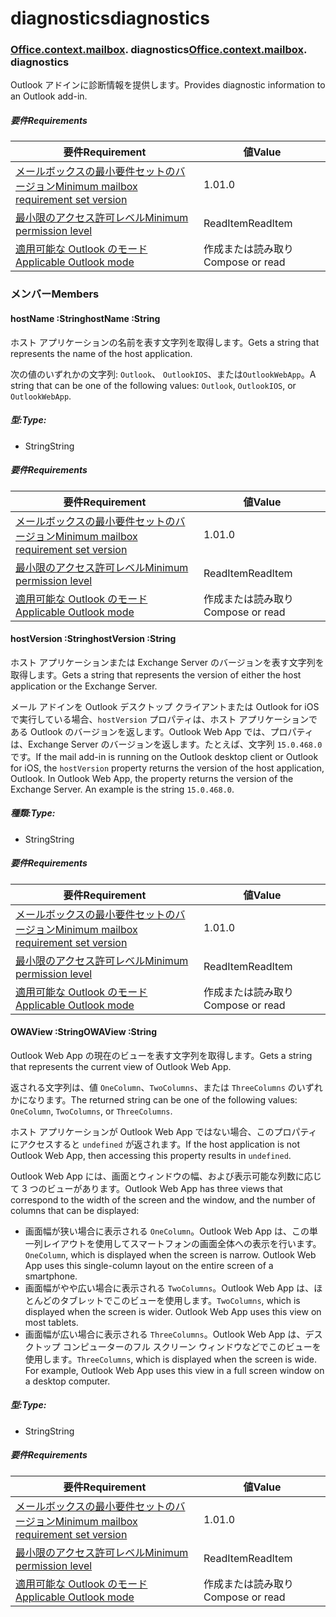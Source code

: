 
# <a name="diagnostics"></a><span data-ttu-id="1f21e-101">diagnostics</span><span class="sxs-lookup"><span data-stu-id="1f21e-101">diagnostics</span></span>

### <span data-ttu-id="1f21e-p101">[Office](Office.md)[.context](Office.context.md)[.mailbox](Office.context.mailbox.md). diagnostics</span><span class="sxs-lookup"><span data-stu-id="1f21e-p101">[Office](Office.md)[.context](Office.context.md)[.mailbox](Office.context.mailbox.md). diagnostics</span></span>

<span data-ttu-id="1f21e-104">Outlook アドインに診断情報を提供します。</span><span class="sxs-lookup"><span data-stu-id="1f21e-104">Provides diagnostic information to an Outlook add-in.</span></span>

##### <a name="requirements"></a><span data-ttu-id="1f21e-105">要件</span><span class="sxs-lookup"><span data-stu-id="1f21e-105">Requirements</span></span>

|<span data-ttu-id="1f21e-106">要件</span><span class="sxs-lookup"><span data-stu-id="1f21e-106">Requirement</span></span>| <span data-ttu-id="1f21e-107">値</span><span class="sxs-lookup"><span data-stu-id="1f21e-107">Value</span></span>|
|---|---|
|[<span data-ttu-id="1f21e-108">メールボックスの最小要件セットのバージョン</span><span class="sxs-lookup"><span data-stu-id="1f21e-108">Minimum mailbox requirement set version</span></span>](/javascript/office/requirement-sets/outlook-api-requirement-sets)| <span data-ttu-id="1f21e-109">1.0</span><span class="sxs-lookup"><span data-stu-id="1f21e-109">1.0</span></span>|
|[<span data-ttu-id="1f21e-110">最小限のアクセス許可レベル</span><span class="sxs-lookup"><span data-stu-id="1f21e-110">Minimum permission level</span></span>](https://docs.microsoft.com/outlook/add-ins/understanding-outlook-add-in-permissions)| <span data-ttu-id="1f21e-111">ReadItem</span><span class="sxs-lookup"><span data-stu-id="1f21e-111">ReadItem</span></span>|
|[<span data-ttu-id="1f21e-112">適用可能な Outlook のモード</span><span class="sxs-lookup"><span data-stu-id="1f21e-112">Applicable Outlook mode</span></span>](https://docs.microsoft.com/outlook/add-ins/#extension-points)| <span data-ttu-id="1f21e-113">作成または読み取り</span><span class="sxs-lookup"><span data-stu-id="1f21e-113">Compose or read</span></span>|

### <a name="members"></a><span data-ttu-id="1f21e-114">メンバー</span><span class="sxs-lookup"><span data-stu-id="1f21e-114">Members</span></span>

####  <a name="hostname-string"></a><span data-ttu-id="1f21e-115">hostName :String</span><span class="sxs-lookup"><span data-stu-id="1f21e-115">hostName :String</span></span>

<span data-ttu-id="1f21e-116">ホスト アプリケーションの名前を表す文字列を取得します。</span><span class="sxs-lookup"><span data-stu-id="1f21e-116">Gets a string that represents the name of the host application.</span></span>

<span data-ttu-id="1f21e-117">次の値のいずれかの文字列: `Outlook`、 `OutlookIOS`、または`OutlookWebApp`。</span><span class="sxs-lookup"><span data-stu-id="1f21e-117">A string that can be one of the following values: `Outlook`, `OutlookIOS`, or `OutlookWebApp`.</span></span>

##### <a name="type"></a><span data-ttu-id="1f21e-118">型:</span><span class="sxs-lookup"><span data-stu-id="1f21e-118">Type:</span></span>

*   <span data-ttu-id="1f21e-119">String</span><span class="sxs-lookup"><span data-stu-id="1f21e-119">String</span></span>

##### <a name="requirements"></a><span data-ttu-id="1f21e-120">要件</span><span class="sxs-lookup"><span data-stu-id="1f21e-120">Requirements</span></span>

|<span data-ttu-id="1f21e-121">要件</span><span class="sxs-lookup"><span data-stu-id="1f21e-121">Requirement</span></span>| <span data-ttu-id="1f21e-122">値</span><span class="sxs-lookup"><span data-stu-id="1f21e-122">Value</span></span>|
|---|---|
|[<span data-ttu-id="1f21e-123">メールボックスの最小要件セットのバージョン</span><span class="sxs-lookup"><span data-stu-id="1f21e-123">Minimum mailbox requirement set version</span></span>](/javascript/office/requirement-sets/outlook-api-requirement-sets)| <span data-ttu-id="1f21e-124">1.0</span><span class="sxs-lookup"><span data-stu-id="1f21e-124">1.0</span></span>|
|[<span data-ttu-id="1f21e-125">最小限のアクセス許可レベル</span><span class="sxs-lookup"><span data-stu-id="1f21e-125">Minimum permission level</span></span>](https://docs.microsoft.com/outlook/add-ins/understanding-outlook-add-in-permissions)| <span data-ttu-id="1f21e-126">ReadItem</span><span class="sxs-lookup"><span data-stu-id="1f21e-126">ReadItem</span></span>|
|[<span data-ttu-id="1f21e-127">適用可能な Outlook のモード</span><span class="sxs-lookup"><span data-stu-id="1f21e-127">Applicable Outlook mode</span></span>](https://docs.microsoft.com/outlook/add-ins/#extension-points)| <span data-ttu-id="1f21e-128">作成または読み取り</span><span class="sxs-lookup"><span data-stu-id="1f21e-128">Compose or read</span></span>|

####  <a name="hostversion-string"></a><span data-ttu-id="1f21e-129">hostVersion :String</span><span class="sxs-lookup"><span data-stu-id="1f21e-129">hostVersion :String</span></span>

<span data-ttu-id="1f21e-130">ホスト アプリケーションまたは Exchange Server のバージョンを表す文字列を取得します。</span><span class="sxs-lookup"><span data-stu-id="1f21e-130">Gets a string that represents the version of either the host application or the Exchange Server.</span></span>

<span data-ttu-id="1f21e-p102">メール アドインを Outlook デスクトップ クライアントまたは Outlook for iOS で実行している場合、`hostVersion` プロパティは、ホスト アプリケーションである Outlook のバージョンを返します。Outlook Web App では、プロパティは、Exchange Server のバージョンを返します。たとえば、文字列 `15.0.468.0` です。</span><span class="sxs-lookup"><span data-stu-id="1f21e-p102">If the mail add-in is running on the Outlook desktop client or Outlook for iOS, the `hostVersion` property returns the version of the host application, Outlook. In Outlook Web App, the property returns the version of the Exchange Server. An example is the string `15.0.468.0`.</span></span>

##### <a name="type"></a><span data-ttu-id="1f21e-134">種類:</span><span class="sxs-lookup"><span data-stu-id="1f21e-134">Type:</span></span>

*   <span data-ttu-id="1f21e-135">String</span><span class="sxs-lookup"><span data-stu-id="1f21e-135">String</span></span>

##### <a name="requirements"></a><span data-ttu-id="1f21e-136">要件</span><span class="sxs-lookup"><span data-stu-id="1f21e-136">Requirements</span></span>

|<span data-ttu-id="1f21e-137">要件</span><span class="sxs-lookup"><span data-stu-id="1f21e-137">Requirement</span></span>| <span data-ttu-id="1f21e-138">値</span><span class="sxs-lookup"><span data-stu-id="1f21e-138">Value</span></span>|
|---|---|
|[<span data-ttu-id="1f21e-139">メールボックスの最小要件セットのバージョン</span><span class="sxs-lookup"><span data-stu-id="1f21e-139">Minimum mailbox requirement set version</span></span>](/javascript/office/requirement-sets/outlook-api-requirement-sets)| <span data-ttu-id="1f21e-140">1.0</span><span class="sxs-lookup"><span data-stu-id="1f21e-140">1.0</span></span>|
|[<span data-ttu-id="1f21e-141">最小限のアクセス許可レベル</span><span class="sxs-lookup"><span data-stu-id="1f21e-141">Minimum permission level</span></span>](https://docs.microsoft.com/outlook/add-ins/understanding-outlook-add-in-permissions)| <span data-ttu-id="1f21e-142">ReadItem</span><span class="sxs-lookup"><span data-stu-id="1f21e-142">ReadItem</span></span>|
|[<span data-ttu-id="1f21e-143">適用可能な Outlook のモード</span><span class="sxs-lookup"><span data-stu-id="1f21e-143">Applicable Outlook mode</span></span>](https://docs.microsoft.com/outlook/add-ins/#extension-points)| <span data-ttu-id="1f21e-144">作成または読み取り</span><span class="sxs-lookup"><span data-stu-id="1f21e-144">Compose or read</span></span>|

####  <a name="owaview-string"></a><span data-ttu-id="1f21e-145">OWAView :String</span><span class="sxs-lookup"><span data-stu-id="1f21e-145">OWAView :String</span></span>

<span data-ttu-id="1f21e-146">Outlook Web App の現在のビューを表す文字列を取得します。</span><span class="sxs-lookup"><span data-stu-id="1f21e-146">Gets a string that represents the current view of Outlook Web App.</span></span>

<span data-ttu-id="1f21e-147">返される文字列は、値 `OneColumn`、`TwoColumns`、または `ThreeColumns` のいずれかになります。</span><span class="sxs-lookup"><span data-stu-id="1f21e-147">The returned string can be one of the following values: `OneColumn`, `TwoColumns`, or `ThreeColumns`.</span></span>

<span data-ttu-id="1f21e-148">ホスト アプリケーションが Outlook Web App ではない場合、このプロパティにアクセスすると `undefined` が返されます。</span><span class="sxs-lookup"><span data-stu-id="1f21e-148">If the host application is not Outlook Web App, then accessing this property results in `undefined`.</span></span>

<span data-ttu-id="1f21e-149">Outlook Web App には、画面とウィンドウの幅、および表示可能な列数に応じて 3 つのビューがあります。</span><span class="sxs-lookup"><span data-stu-id="1f21e-149">Outlook Web App has three views that correspond to the width of the screen and the window, and the number of columns that can be displayed:</span></span>

*   <span data-ttu-id="1f21e-p103">画面幅が狭い場合に表示される `OneColumn`。Outlook Web App は、この単一列レイアウトを使用してスマートフォンの画面全体への表示を行います。</span><span class="sxs-lookup"><span data-stu-id="1f21e-p103">`OneColumn`, which is displayed when the screen is narrow. Outlook Web App uses this single-column layout on the entire screen of a smartphone.</span></span>
*   <span data-ttu-id="1f21e-p104">画面幅がやや広い場合に表示される `TwoColumns`。Outlook Web App は、ほとんどのタブレットでこのビューを使用します。</span><span class="sxs-lookup"><span data-stu-id="1f21e-p104">`TwoColumns`, which is displayed when the screen is wider. Outlook Web App uses this view on most tablets.</span></span>
*   <span data-ttu-id="1f21e-p105">画面幅が広い場合に表示される `ThreeColumns`。Outlook Web App は、デスクトップ コンピューターのフル スクリーン ウィンドウなどでこのビューを使用します。</span><span class="sxs-lookup"><span data-stu-id="1f21e-p105">`ThreeColumns`, which is displayed when the screen is wide. For example, Outlook Web App uses this view in a full screen window on a desktop computer.</span></span>

##### <a name="type"></a><span data-ttu-id="1f21e-156">型:</span><span class="sxs-lookup"><span data-stu-id="1f21e-156">Type:</span></span>

*   <span data-ttu-id="1f21e-157">String</span><span class="sxs-lookup"><span data-stu-id="1f21e-157">String</span></span>

##### <a name="requirements"></a><span data-ttu-id="1f21e-158">要件</span><span class="sxs-lookup"><span data-stu-id="1f21e-158">Requirements</span></span>

|<span data-ttu-id="1f21e-159">要件</span><span class="sxs-lookup"><span data-stu-id="1f21e-159">Requirement</span></span>| <span data-ttu-id="1f21e-160">値</span><span class="sxs-lookup"><span data-stu-id="1f21e-160">Value</span></span>|
|---|---|
|[<span data-ttu-id="1f21e-161">メールボックスの最小要件セットのバージョン</span><span class="sxs-lookup"><span data-stu-id="1f21e-161">Minimum mailbox requirement set version</span></span>](/javascript/office/requirement-sets/outlook-api-requirement-sets)| <span data-ttu-id="1f21e-162">1.0</span><span class="sxs-lookup"><span data-stu-id="1f21e-162">1.0</span></span>|
|[<span data-ttu-id="1f21e-163">最小限のアクセス許可レベル</span><span class="sxs-lookup"><span data-stu-id="1f21e-163">Minimum permission level</span></span>](https://docs.microsoft.com/outlook/add-ins/understanding-outlook-add-in-permissions)| <span data-ttu-id="1f21e-164">ReadItem</span><span class="sxs-lookup"><span data-stu-id="1f21e-164">ReadItem</span></span>|
|[<span data-ttu-id="1f21e-165">適用可能な Outlook のモード</span><span class="sxs-lookup"><span data-stu-id="1f21e-165">Applicable Outlook mode</span></span>](https://docs.microsoft.com/outlook/add-ins/#extension-points)| <span data-ttu-id="1f21e-166">作成または読み取り</span><span class="sxs-lookup"><span data-stu-id="1f21e-166">Compose or read</span></span>|